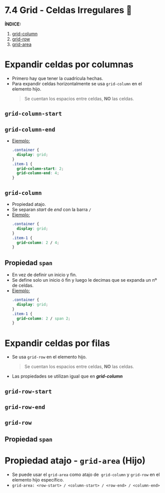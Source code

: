 # 7.4 Grid - Celdas Irregulares 🐻

**ÍNDICE:**

1. [grid-column](#column)
2. [grid-row](#row)
3. [grid-area](#area)

# Expandir celdas por columnas<a name='column'></a>

- Primero hay que tener la cuadrícula hechas.
- Para expandir celdas horizontalmente se usa `grid-column` en el elemento hijo.
  > Se cuentan los espacios entre celdas, **NO** las celdas.

## `grid-column-start`

## `grid-column-end`

- <u>Ejemplo:</u>
  ```css
  .container {
    display: grid;
  }
  .item-1 {
    grid-column-start: 2;
    grid-column-end: 4;
  }
  ```

## `grid-column`

- Propiedad atajo.
- Se separan _start_ de _end_ con la barra `/`
- <u>Ejemplo:</u>
  ```css
  .container {
    display: grid;
  }
  .item-1 {
    grid-column: 2 / 4;
  }
  ```

## Propiedad `span`

- En vez de definir un inicio y fin.
- Se define solo un inicio ó fin y luego le decimas que se expanda un nº de celdas.
- <u>Ejemplo:</u>
  ```css
  .container {
    display: grid;
  }
  .item-1 {
    grid-column: 2 / span 2;
  }
  ```

# Expandir celdas por filas<a name='row'></a>

- Se usa `grid-row` en el elemento hijo.
  > Se cuentan los espacios entre celdas, **NO** las celdas.
- Las propiedades se utilizan igual que en **_grid-column_**

## `grid-row-start`

## `grid-row-end`

## `grid-row`

## Propiedad `span`

# Propiedad atajo - `grid-area` (Hijo)<a name='area'></a>

- Se puede usar el `grid-area` como atajo de` grid-column` y `grid-row` en el elemento hijo específico.
- `grid-area: <row-start> / <column-start> / <row-end> / <column-end>`
